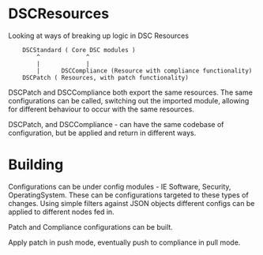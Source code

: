 # DSCResources

Looking at ways of breaking up logic in DSC Resources

```
    DSCStandard ( Core DSC modules )
        ^             ^
        |             |
        |      DSCCompliance (Resource with compliance functionality)
    DSCPatch ( Resources, with patch functionality)
```

DSCPatch and DSCCompliance both export the same resources. The same configurations can be called, switching out the imported module, allowing for different behaviour to occur with the same resources.


DSCPatch, and DSCCompliance - can have the same codebase of configuration, but be applied and return in different ways.

# Building

Configurations can be under config modules - IE Software, Security, OperatingSystem. These can be configurations targeted to these types of changes. Using simple filters against JSON objects different configs can be applied to different nodes fed in.

Patch and Compliance configurations can be built.

Apply patch in push mode, eventually push to compliance in pull mode.
